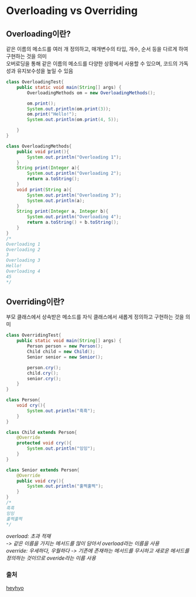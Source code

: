 # Overloading vs Overriding

## Overloading이란?

같은 이름의 메소드를 여러 개 정의하고, 매개변수의 타입, 개수, 순서 등을 다르게 하여 구현하는 것을 의미  
오버로딩을 통해 같은 이름의 메소드를 다양한 상황에서 사용할 수 있으며, 코드의 가독성과 유지보수성을 높일 수 있음

```java
class OverloadingTest{
    public static void main(String[] args) {
        OverloadingMethods om = new OverloadingMethods();

        om.print();
        System.out.println(om.print(3));
        om.print("Hello!");
        System.out.println(om.print(4, 5));

    }
}

class OverloadingMethods{
    public void print(){
        System.out.println("Overloading 1");
    }
    String print(Integer a){
        System.out.println("Overloading 2");
        return a.toString();
    }
    void print(String a){
        System.out.println("Overloading 3");
        System.out.println(a);
    }
    String print(Integer a, Integer b){
        System.out.println("Overloading 4");
        return a.toString() + b.toString();
    }
}
/*
Overloading 1
Overloading 2
3
Overloading 3
Hello!
Overloading 4
45
*/
```

## Overriding이란?

부모 클래스에서 상속받은 메소드를 자식 클래스에서 새롭게 정의하고 구현하는 것을 의미

```java
class OverridingTest{
    public static void main(String[] args) {
        Person person = new Person();
        Child child = new Child();
        Senior senior = new Senior();

        person.cry();
        child.cry();
        senior.cry();
    }
}

class Person{
    void cry(){
        System.out.println("흑흑");
    }
}

class Child extends Person{
    @Override
    protected void cry(){
        System.out.println("잉잉");
    }
}

class Senior extends Person{
    @Override
    public void cry(){
        System.out.println("훌쩍훌쩍");
    }
}
/*
흑흑
잉잉
훌쩍훌쩍
*/
```

_overload: 초과 적재  
-> 같은 이름을 가지는 메서드를 많이 담아서 overload라는 이름을 사용  
override: 우세하다, 우월하다
-> 기존에 존재하는 메서드를 무시하고 새로운 메서드를 정의하는 것이므로 overide라는 이름 사용_

### 출처

[heyhyo](https://hyoje420.tistory.com/14)
